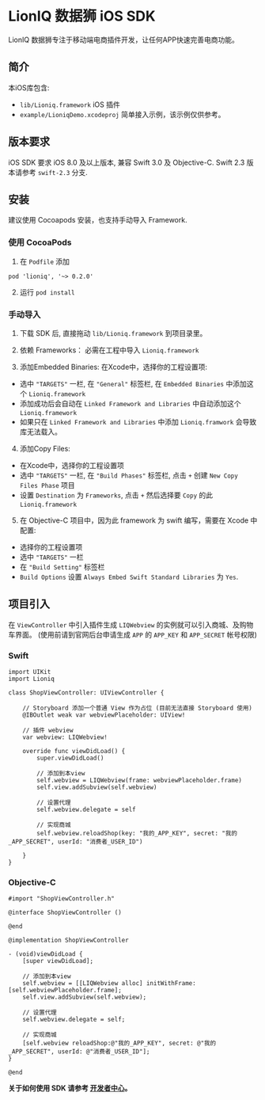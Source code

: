 # LionIQ 数据狮 iOS SDK

LionIQ 数据狮专注于移动端电商插件开发，让任何APP快速完善电商功能。

## 简介
本iOS库包含: 
- `lib/Lioniq.framework` iOS 插件
- `example/LioniqDemo.xcodeproj` 简单接入示例，该示例仅供参考。

## 版本要求
iOS SDK 要求 iOS 8.0 及以上版本, 兼容 Swift 3.0 及 Objective-C. Swift 2.3 版本请参考 `swift-2.3` 分支.

## 安装

建议使用 Cocoapods 安装，也支持手动导入 Framework.

### 使用 CocoaPods
1. 在 `Podfile` 添加
````
pod 'lioniq', '~> 0.2.0'
````

2. 运行 `pod install`

### 手动导入
1. 下载 SDK 后, 直接拖动 `lib/Lioniq.framework` 到项目录里。

2. 依赖 Frameworks：
    必需在工程中导入 `Lioniq.framework`

3. 添加Embedded Binaries: 
在Xcode中，选择你的工程设置项: 
- 选中 `"TARGETS"` 一栏, 在 `"General"` 标签栏, 在 `Embedded Binaries` 中添加这个 `Lioniq.framework`
- 添加成功后会自动在 `Linked Framework and Libraries` 中自动添加这个 `Lioniq.framework`
- 如果只在 `Linked Framework and Libraries` 中添加 `Lioniq.framwork` 会导致库无法载入。

4. 添加Copy Files: 
- 在Xcode中，选择你的工程设置项
- 选中 `"TARGETS"` 一栏, 在 `"Build Phases"` 标签栏, 点击 `+` 创建 `New Copy Files Phase` 项目
- 设置 `Destination` 为 `Frameworks`, 点击 `+` 然后选择要 `Copy` 的此 `Lioniq.framework`

5. 在 Objective-C 项目中，因为此 framework 为 swift 编写，需要在 Xcode 中配置: 
- 选择你的工程设置项
- 选中 `"TARGETS"` 一栏
- 在 `"Build Setting"` 标签栏
- `Build Options` 设置 `Always Embed Swift Standard Libraries` 为 `Yes`.


## 项目引入

在 `ViewController` 中引入插件生成 `LIQWebview` 的实例就可以引入商城、及购物车界面。
(使用前请到官网后台申请生成 `APP` 的 `APP_KEY` 和 `APP_SECRET` 帐号权限)

### Swift

````
import UIKit
import Lioniq

class ShopViewController: UIViewController {

    // Storyboard 添加一个普通 View 作为占位 (目前无法直接 Storyboard 使用)
    @IBOutlet weak var webviewPlaceholder: UIView!

    // 插件 webview 
    var webview: LIQWebview!
    
    override func viewDidLoad() {
        super.viewDidLoad()

        // 添加到本view
        self.webview = LIQWebview(frame: webviewPlaceholder.frame)
        self.view.addSubview(self.webview)

        // 设置代理
        self.webview.delegate = self 
        
        // 实现商城
        self.webview.reloadShop(key: "我的_APP_KEY", secret: "我的_APP_SECRET", userId: "消费者_USER_ID")
        
    }
}
````

### Objective-C

````
#import "ShopViewController.h"

@interface ShopViewController ()

@end

@implementation ShopViewController

- (void)viewDidLoad {
    [super viewDidLoad];

    // 添加到本view
    self.webview = [[LIQWebview alloc] initWithFrame:[self.webviewPlaceholder.frame];
    self.view.addSubview(self.webview);

    // 设置代理
    self.webview.delegate = self;

    // 实现商城
    [self.webview reloadShop:@"我的_APP_KEY", secret: @"我的_APP_SECRET", userId: @"消费者_USER_ID"];
}

@end
````


**关于如何使用 SDK 请参考 [开发者中心]()。**


